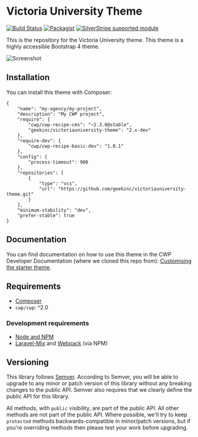 # Victoria University Theme

[![Build Status](https://travis-ci.org/silverstripe/cwp-starter-theme.svg?branch=master)](https://travis-ci.org/silverstripe/cwp-starter-theme)
[![Packagist](https://img.shields.io/packagist/v/cwp/starter-theme.svg)](https://packagist.org/packages/cwp/starter-theme)
[![SilverStripe supported module](https://img.shields.io/badge/silverstripe-supported-0071C4.svg)](https://www.silverstripe.org/software/addons/silverstripe-commercially-supported-module-list/)

This is the repository for the Victoria University theme. This theme is a highly accessible Bootstrap 4 theme.

![Screenshot](docs/images/screenshot.png)

## Installation

You can install this theme with Composer:

```
{
    "name": "my-agency/my-project",
    "description": "My CWP project",
    "require": {
        "cwp/cwp-recipe-cms": "~2.3.0@stable",
        "geekinc/victoriauniversity-theme": "2.x-dev"
    },
    "require-dev": {
        "cwp/cwp-recipe-basic-dev": "1.0.1"
    },
    "config": {
        "process-timeout": 900
    },
    "repositories": [
        {
            "type": "vcs",
            "url": "https://github.com/geekinc/victoriauniversity-theme.git"
        }
    ],
    "minimum-stability": "dev",
    "prefer-stable": true
}
```

## Documentation

You can find documentation on how to use this theme in the CWP Developer Documentation (where we cloned this repo from): [Customising the starter theme](https://www.cwp.govt.nz/developer-docs/en/2/working_with_projects/customising_the_starter_theme/).

## Requirements

* [Composer](https://getcomposer.org)
* `cwp/cwp`: \^2.0

### Development requirements

* [Node and NPM](https://docs.npmjs.com/getting-started/installing-node)
* [Laravel-Mix](https://github.com/JeffreyWay/laravel-mix) and [Webpack](https://webpack.github.io) (via NPM)

## Versioning

This library follows [Semver](http://semver.org). According to Semver, you will be able to upgrade to any minor or patch version of this library without any breaking changes to the public API. Semver also requires that we clearly define the public API for this library.

All methods, with `public` visibility, are part of the public API. All other methods are not part of the public API. Where possible, we'll try to keep `protected` methods backwards-compatible in minor/patch versions, but if you're overriding methods then please test your work before upgrading.
